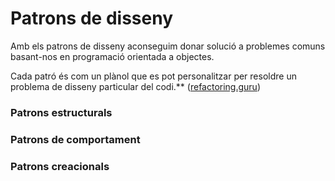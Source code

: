 # Patrons de disseny

Amb els patrons de disseny aconseguim donar solució a problemes comuns basant-nos en programació orientada a objectes.

Cada patró és com un plànol que es pot personalitzar per resoldre un problema de disseny particular del codi.\*\* ([refactoring.guru](https://refactoring.guru))



### Patrons estructurals

### Patrons de comportament

### Patrons creacionals



